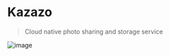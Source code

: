 # Kazazo

> Cloud native photo sharing and storage service

![image](https://user-images.githubusercontent.com/48175755/198300537-6a31ffe7-7777-4a63-9e9a-3990e3522c9e.png)

